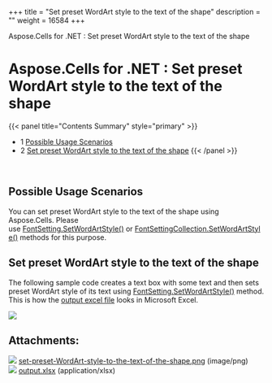 +++
title = "Set preset WordArt style to the text of the shape" 
description = "" 
weight = 16584 
+++

Aspose.Cells for .NET : Set preset WordArt style to the text of the shape  

# Aspose.Cells for .NET : Set preset WordArt style to the text of the shape


{{< panel title="Contents Summary" style="primary" >}}
*   1 [Possible Usage Scenarios](#SetpresetWordArtstyletothetextoftheshape-PossibleUsageScenarios)
*   2 [Set preset WordArt style to the text of the shape](#SetpresetWordArtstyletothetextoftheshape-SetpresetWordArtstyletothetextoftheshape)
{{< /panel >}}
 

 

## Possible Usage Scenarios

You can set preset WordArt style to the text of the shape using Aspose.Cells. Please use [FontSetting.SetWordArtStyle()](https://apireference.aspose.com/net/cells/aspose.cells/fontsetting/methods/setwordartstyle) or [FontSettingCollection.SetWordArtStyle()](https://apireference.aspose.com/net/cells/aspose.cells.drawing.texts/fontsettingcollection/methods/setwordartstyle) methods for this purpose.

## Set preset WordArt style to the text of the shape

The following sample code creates a text box with some text and then sets preset WordArt style of its text using [FontSetting.SetWordArtStyle()](https://apireference.aspose.com/net/cells/aspose.cells/fontsetting/methods/setwordartstyle) method. This is how the [output excel file](https://docs2.aspose.com/cells/net/attachments/5013746/5115445.xlsx) looks in Microsoft Excel.

![](https://docs2.aspose.com/cells/net/attachments/5013746/5115442.png)

## Attachments:

![](https://docs2.aspose.com/cells/net/images/icons/bullet_blue.gif) [set-preset-WordArt-style-to-the-text-of-the-shape.png](https://docs2.aspose.com/cells/net/attachments/5013746/5115442.png) (image/png)  
![](https://docs2.aspose.com/cells/net/images/icons/bullet_blue.gif) [output.xlsx](https://docs2.aspose.com/cells/net/attachments/5013746/5115445.xlsx) (application/xlsx)  

